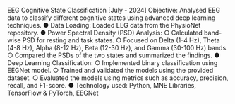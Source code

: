 EEG Cognitive State Classification										[July - 2024] 
Objective: Analysed EEG data to classify different cognitive states using advanced deep learning techniques.
●	Data Loading: Loaded EEG data from the PhysioNet repository.
●	Power Spectral Density (PSD) Analysis:
○	Calculated band-wise PSD for resting and task states.
○	Focused on Delta (1-4 Hz), Theta (4-8 Hz), Alpha (8-12 Hz), Beta (12-30 Hz), and Gamma (30-100 Hz) bands.
○	Compared the PSDs of the two states and summarized the findings.
●	 Deep Learning Classification:
○	Implemented binary classification using EEGNet model.
○	Trained and validated the models using the provided dataset.
○	Evaluated the models using metrics such as accuracy, precision, recall, and F1-score.
●	Technology used: Python, MNE Libraries, TensorFlow & PyTorch, EEGNet
